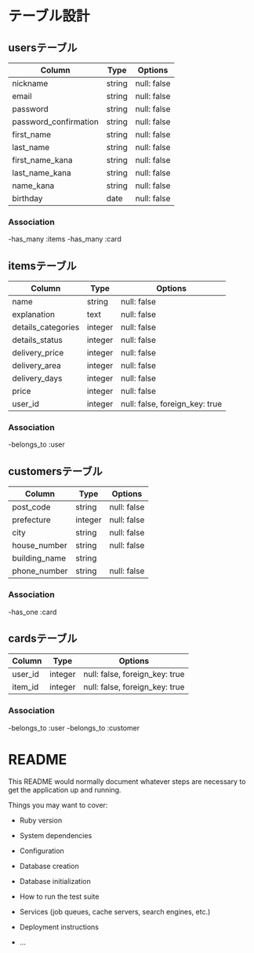 # テーブル設計

## usersテーブル

| Column                | Type   | Options     |
| --------------------- | ------ | ----------- |
| nickname              | string | null: false |
| email                 | string | null: false |
| password              | string | null: false |
| password_confirmation | string | null: false |
| first_name            | string | null: false |
| last_name             | string | null: false |
| first_name_kana       | string | null: false |
| last_name_kana        | string | null: false |
| name_kana             | string | null: false |
| birthday              | date   | null: false |

### Association
-has_many :items
-has_many :card


## itemsテーブル

| Column                | Type    | Options                         |
| --------------------- | ------  | ------------------------------- |
| name                  | string  | null: false                     |
| explanation           | text    | null: false                     |
| details_categories    | integer | null: false                     |
| details_status        | integer | null: false                     |
| delivery_price        | integer | null: false                     |
| delivery_area         | integer | null: false                     |
| delivery_days         | integer | null: false                     |
| price                 | integer | null: false                     |
| user_id               | integer | null: false, foreign_key: true  |

### Association
-belongs_to :user


## customersテーブル

| Column                | Type    | Options                        |
| --------------------- | ------  | ------------------------------ |
| post_code             | string  | null: false                    |
| prefecture            | integer | null: false                    |
| city                  | string  | null: false                    |
| house_number          | string  | null: false                    |
| building_name         | string  |                                |
| phone_number          | string  | null: false                    |                    

### Association
-has_one :card


## cardsテーブル

| Column                | Type    | Options                        |
| --------------------- | ------  | ------------------------------ |
| user_id               | integer | null: false, foreign_key: true |
| item_id               | integer | null: false, foreign_key: true |


### Association

-belongs_to :user
-belongs_to :customer










# README

This README would normally document whatever steps are necessary to get the
application up and running.

Things you may want to cover:

* Ruby version

* System dependencies

* Configuration

* Database creation

* Database initialization

* How to run the test suite

* Services (job queues, cache servers, search engines, etc.)

* Deployment instructions

* ...
